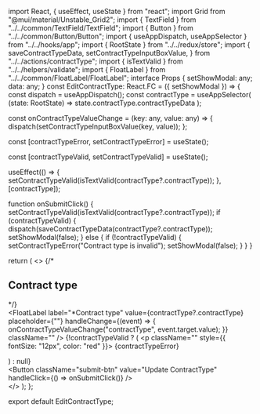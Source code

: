 import React, { useEffect, useState } from "react";
import Grid from "@mui/material/Unstable_Grid2";
import { TextField } from "../../common/TextField/TextField";
import { Button } from "../../common/Button/Button";
import { useAppDispatch, useAppSelector } from "../../hooks/app";
import { RootState } from "../../redux/store";
import {
  saveContractTypeData,
  setContractTypeInputBoxValue,
} from "../../actions/contractType";
import { isTextValid } from "../../helpers/validate";
import { FloatLabel } from "../../common/FloatLabel/FloatLabel";
interface Props {
  setShowModal: any;
  data: any;
}
const EditContractType: React.FC<Props> = ({ setShowModal }) => {
  const dispatch = useAppDispatch();
  const contractType = useAppSelector(
    (state: RootState) => state.contractType.contractTypeData
  );

  const onContractTypeValueChange = (key: any, value: any) => {
    dispatch(setContractTypeInputBoxValue(key, value));
  };

  const [contractTypeError, setContractTypeError] = useState<any>();

  const [contractTypeValid, setContractTypeValid] = useState<boolean>();

  useEffect(() => {
    setContractTypeValid(isTextValid(contractType?.contractType));
  }, [contractType]);

  function onSubmitClick() {
    setContractTypeValid(isTextValid(contractType?.contractType));
    if (contractTypeValid) {
      dispatch(saveContractTypeData(contractType?.contractType));
      setShowModal(false);
    } else {
      if (!contractTypeValid) {
        setContractTypeError("Contract type is invalid");
        setShowModal(false);
      }
    }
  }

  return (
    <>
      {/* <h2>Contract type</h2> */}
      <div className="pt-5 px-5">
        <Grid container spacing={2}>
          <Grid xs={12} md={12}>
            <FloatLabel
              label="*Contract type"
              value={contractType?.contractType}
              placeholder={""}
              handleChange={(event) => {
                onContractTypeValueChange("contractType", event.target.value);
              }}
              className=""
            />
            {!contractTypeValid ? (
              <p className="" style={{ fontSize: "12px", color: "red" }}>
                {contractTypeError}
              </p>
            ) : null}
          </Grid>
        </Grid>
        <Grid xs={6} md={6}>
          <div className="rate-revision-btn-div">
            <Button
              className="submit-btn"
              value="Update ContractType"
              handleClick={() => onSubmitClick()}
            />
          </div>
        </Grid>
      </div>
    </>
  );
};

export default EditContractType;
